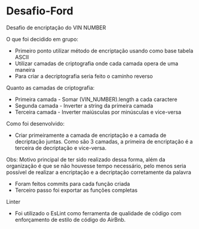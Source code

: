 # Desafio-Ford

Desafio de encriptação do VIN NUMBER

O que foi decidido em grupo:

- Primeiro ponto utilizar método de encriptação usando como base tabela ASCII
- Utilizar camadas de criptografia onde cada camada opera de uma maneira
- Para criar a decriptografia seria feito o caminho reverso

Quanto as camadas de criptografia:

- Primeira camada - Somar (VIN_NUMBER).length a cada caractere
- Segunda camada - Inverter a string da primeira camada
- Terceira camada - Inverter maiúsculas por minúsculas e vice-versa

Como foi desenvolvido:

- Criar primeiramente a camada de encriptação e a camada de decriptação juntas. Como são 3 camadas, a primeira de encriptação é a terceira de decriptação e vice-versa.

Obs: Motivo principal de ter sido realizado dessa forma, além da organização é que se não houvesse tempo necessário, pelo menos seria possível de realizar a encriptação e a decriptação corretamente da palavra

- Foram feitos commits para cada função criada
- Terceiro passo foi exportar as funções completas

Linter

- Foi utilizado o EsLint como ferramenta de qualidade de código com enforçamento de estilo de código do AirBnb.

